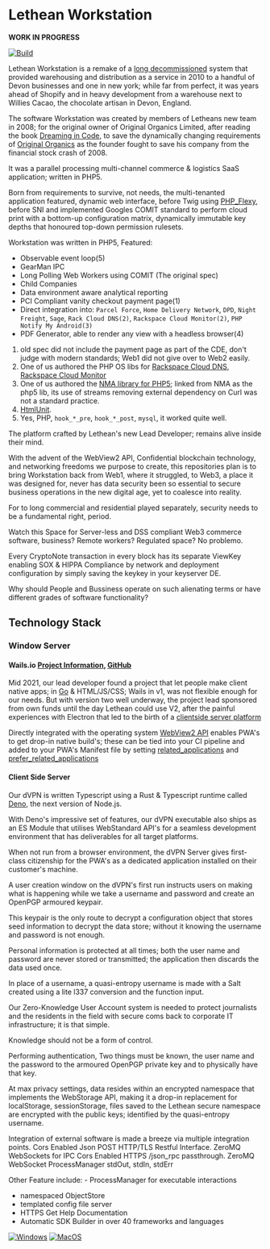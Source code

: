 # Lethean Workstation

**WORK IN PROGRESS**

[![Build](https://github.com/letheanVPN/workstation/actions/workflows/build.yml/badge.svg)](https://github.com/letheanVPN/workstation/actions/workflows/build.yml)

Lethean Workstation is a remake of a [long decommissioned](http://whois.sc/workstationcommerce.co.uk) system that provided warehousing and distribution as a service in 2010 to a handful of Devon businesses and one in new york; while far from perfect, it was years ahead of Shopify and in heavy development from a warehouse next to Willies Cacao, the chocolate artisan in Devon, England.

The software Workstation was created by members of Letheans new team in 2008; for the original owner of Original Organics Limited, after reading the book [Dreaming in Code](https://en.wikipedia.org/wiki/Dreaming_in_Code), to save the dynamically changing requirements of [Original Organics](http://www.originalorganics.co.uk) as the founder fought to save his company from the financial stock crash of 2008.

It was a parallel processing multi-channel commerce & logistics SaaS application; written in PHP5.

 Born from requirements to survive, not needs, the multi-tenanted application featured, dynamic web interface, before Twig using [PHP_Flexy](https://pear.php.net/manual/en/package.html.html-template-flexy.php), before SNI and implemented Googles COMIT standard to perform cloud print with a bottom-up configuration matrix, dynamically immutable key depths that honoured top-down permission rulesets.

Workstation was written in PHP5, Featured:
- Observable event loop(5) 
- GearMan IPC
- Long Polling Web Workers using COMIT (The original spec)
- Child Companies
- Data environment aware analytical reporting
- PCI Compliant vanity checkout payment page(1)
- Direct integration into: `Parcel Force`, `Home Delivery Network`, `DPD`, `Night Freight`, `Sage`, `Rack Cloud DNS(2)`, `Rackspace Cloud Monitor(2)`, `PHP Notify My Android(3)`
- PDF Generator, able to render any view with a headless browser(4)


 1) old spec did not include the payment page as part of the CDE, don't judge with modern standards; Web1 did not give over to Web2 easily.
 2) One of us authored the PHP OS libs for [Rackspace Cloud DNS](https://github.com/Snider/php-cloudMonitoring), [Rackspace Cloud Monitor](https://github.com/Snider/php-cloudMonitoring) 
 3) One of us authored the [NMA library for PHP5](https://github.com/Snider/php-notifyMyAndroid); linked from NMA as the php5 lib, its use of streams removing external dependency on Curl was not a standard practice.
 4) [HtmlUnit](https://htmlunit.sourceforge.io/).
 5) Yes, PHP, `hook_*_pre`, `hook_*_post`, `mysql`, it worked quite well.


The platform crafted by Lethean's new Lead Developer; remains alive inside their mind.

With the advent of the WebView2 API, Confidential blockchain technology, and networking freedoms we purpose to create, this repositories plan is to bring Workstation back from Web1, where it struggled, to Web3, a place it was designed for, never has data security been so essential to secure business operations in the new digital age, yet to coalesce into reality.

For to long commercial and residential played separately, security needs to be a fundamental right, period. 

Watch this Space for Server-less and DSS compliant Web3 commerce software, business? Remote workers? Regulated space? No problemo. 

Every CryptoNote transaction in every block has its separate ViewKey enabling SOX & HIPPA Compliance by network and deployment configuration by simply saving the keykey in your keyserver DE.

Why should People and Bussiness operate on such alienating terms or have different grades of software functionality?

## Technology Stack

### Window Server

#### Wails.io [Project Information](https://wails.io), [GitHub](https://github.com/wailsapp)

Mid 2021, our lead developer found a project that let people make client native apps; in [Go](https://go.dev/) & HTML/JS/CSS; Wails in v1, was not flexible enough for our needs. But with version two well underway, the project lead sponsored from own funds until the day Lethean could use V2, after the painful experiences with Electron that led to the birth of a [clientside server platform](https://github.com/letheanVPN/server) 

Directly integrated with the operating system [WebView2 API](https://docs.microsoft.com/en-us/microsoft-edge/webview2/) enables PWA's to get drop-in native build's; these can be tied into your CI pipeline and added to your PWA's Manifest file by setting [related_applications](https://developer.mozilla.org/en-US/docs/Web/Manifest/related_applications) and [prefer_related_applications](https://developer.mozilla.org/en-US/docs/Web/Manifest/prefer_related_applications)

#### Client Side Server

Our dVPN is written Typescript using a Rust & Typescript runtime called [Deno](https://deno.land/), the next version of Node.js.

With Deno's impressive set of features, our dVPN executable also ships as an ES Module that utilises WebStandard API's for a seamless development environment that has deliverables for all target platforms.  

When not run from a browser environment, the dVPN Server gives first-class citizenship for the PWA's as a dedicated application installed on their customer's machine.
 
A user creation window on the dVPN's first run instructs users on making what is happening while we take a username and password and create an OpenPGP armoured keypair.

This keypair is the only route to decrypt a configuration object that stores seed information to decrypt the data store; without it knowing the username and password is not enough.

Personal information is protected at all times; both the user name and password are never stored or transmitted; the application then discards the data used once.

In place of a username, a quasi-entropy username is made with a Salt created using a lite l337 conversion and the function input.

Our Zero-Knowledge User Account system is needed to protect journalists and the residents in the field with secure coms back to corporate IT infrastructure; it is that simple.

Knowledge should not be a form of control.

Performing authentication, Two things must be known, the user name and the password to the armoured OpenPGP private key and to physically have that key.

At max privacy settings, data resides within an encrypted namespace that implements the WebStorage API, making it a drop-in replacement for localStorage, sessionStorage, files saved to the Lethean secure namespace are encrypted with the public keys;  identified by the quasi-entropy username.

Integration of external software is made a breeze via multiple integration points.
Cors Enabled Json POST HTTP/TLS Restful Interface.
ZeroMQ WebSockets for IPC
Cors Enabled HTTPS /json_rpc passthrough.
ZeroMQ WebSocket ProcessManager stdOut, stdIn, stdErr

Other Feature include:
	- ProcessManager for executable interactions
 -	namespaced ObjectStore
 -	templated config file server
 -	HTTPS Get Help Documentation
 -	Automatic SDK Builder in over 40 frameworks and languages
        



[![Windows](https://github.com/letheanVPN/lethean/actions/workflows/windows.yml/badge.svg)](https://github.com/letheanVPN/lethean/actions/workflows/windows.yml)
[![MacOS](https://github.com/letheanVPN/lethean/actions/workflows/macos.yml/badge.svg)](https://github.com/letheanVPN/lethean/actions/workflows/macos.yml)
